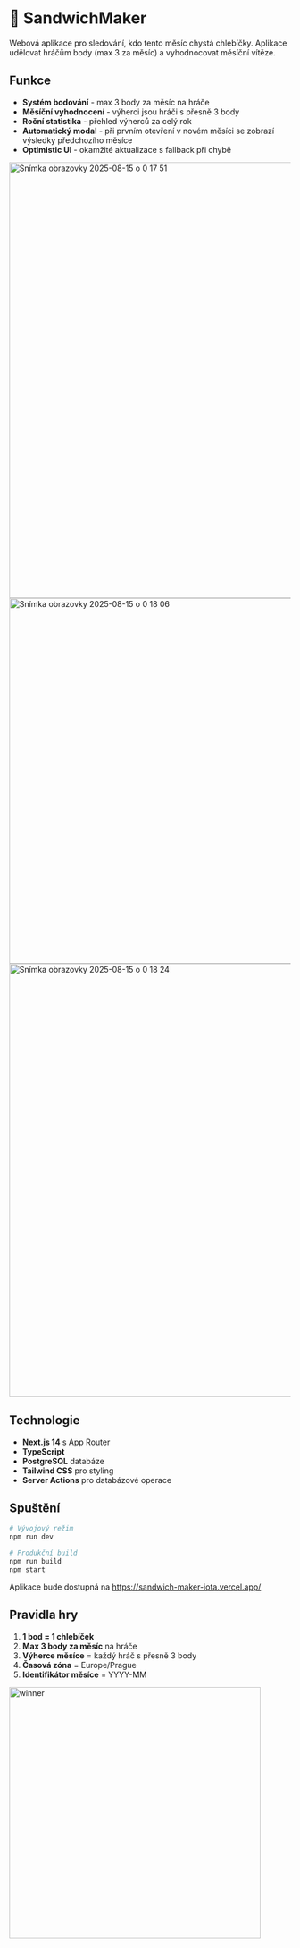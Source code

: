 # 🥪 SandwichMaker

Webová aplikace pro sledování, kdo tento měsíc chystá chlebíčky. Aplikace udělovat hráčům body (max 3 za měsíc) a vyhodnocovat měsíční vítěze.

## Funkce

- **Systém bodování** - max 3 body za měsíc na hráče
- **Měsíční vyhodnocení** - výherci jsou hráči s přesně 3 body
- **Roční statistika** - přehled výherců za celý rok
- **Automatický modal** - při prvním otevření v novém měsíci se zobrazí výsledky předchozího měsíce
- **Optimistic UI** - okamžité aktualizace s fallback při chybě

<img width="1395" height="780" alt="Snímka obrazovky 2025-08-15 o 0 17 51" src="https://github.com/user-attachments/assets/689b55b2-a3d4-466f-9d1e-c8562ad853b7" />


<img width="869" height="654" alt="Snímka obrazovky 2025-08-15 o 0 18 06" src="https://github.com/user-attachments/assets/49c7bbd2-2e3c-4cac-b86a-3d1d7654768e" />


<img width="1357" height="776" alt="Snímka obrazovky 2025-08-15 o 0 18 24" src="https://github.com/user-attachments/assets/7a1f899d-3bb1-4ec5-be27-7c14aa9f6378" />



## Technologie

- **Next.js 14** s App Router
- **TypeScript**
- **PostgreSQL** databáze
- **Tailwind CSS** pro styling
- **Server Actions** pro databázové operace

## Spuštění

```bash
# Vývojový režim
npm run dev

# Produkční build
npm run build
npm start
```

Aplikace bude dostupná na https://sandwich-maker-iota.vercel.app/


## Pravidla hry

1. **1 bod = 1 chlebíček**
2. **Max 3 body za měsíc** na hráče
3. **Výherce měsíce** = každý hráč s přesně 3 body
4. **Časová zóna** = Europe/Prague
5. **Identifikátor měsíce** = YYYY-MM


<img width="450" height="450" alt="winner" src="https://github.com/user-attachments/assets/7c94ff17-95bc-4bfa-9807-50584755ebb7" />
